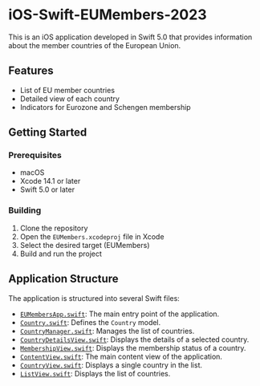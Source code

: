 # iOS-Swift-EUMembers-2023

This is an iOS application developed in Swift 5.0 that provides information about the member countries of the European Union.

## Features

- List of EU member countries
- Detailed view of each country
- Indicators for Eurozone and Schengen membership

## Getting Started

### Prerequisites

- macOS
- Xcode 14.1 or later
- Swift 5.0 or later

### Building

1. Clone the repository
2. Open the `EUMembers.xcodeproj` file in Xcode
3. Select the desired target (EUMembers)
4. Build and run the project

## Application Structure

The application is structured into several Swift files:

- [`EUMembersApp.swift`](iOS-EUMembers-2023/EU-App-Final/EUMembers/EUMembersApp.swift): The main entry point of the application.
- [`Country.swift`](iOS-EUMembers-2023/EU-App-Final/EUMembers/Country.swift): Defines the `Country` model.
- [`CountryManager.swift`](iOS-EUMembers-2023/EU-App-Final/EUMembers/CountryManager.swift): Manages the list of countries.
- [`CountryDetailsView.swift`](iOS-EUMembers-2023/EU-App-Final/EUMembers/CountryDetailsView.swift): Displays the details of a selected country.
- [`MembershipView.swift`](iOS-EUMembers-2023/EU-App-Final/EUMembers/MembershipView.swift): Displays the membership status of a country.
- [`ContentView.swift`](iOS-EUMembers-2023/EU-App-Final/EUMembers/ContentView.swift): The main content view of the application.
- [`CountryView.swift`](iOS-EUMembers-2023/EU-App-Final/EUMembers/CountryView.swift): Displays a single country in the list.
- [`ListView.swift`](iOS-EUMembers-2023/EU-App-Final/EUMembers/ListView.swift): Displays the list of countries.
